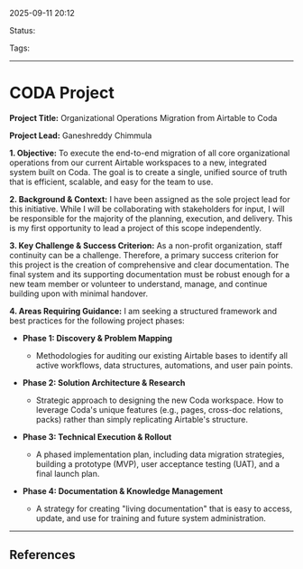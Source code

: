 
2025-09-11 20:12

Status:

Tags:

---
# CODA Project
**Project Title:** Organizational Operations Migration from Airtable to Coda

**Project Lead:** Ganeshreddy Chimmula

**1. Objective:** To execute the end-to-end migration of all core organizational operations from our current Airtable workspaces to a new, integrated system built on Coda. The goal is to create a single, unified source of truth that is efficient, scalable, and easy for the team to use.

**2. Background & Context:** I have been assigned as the sole project lead for this initiative. While I will be collaborating with stakeholders for input, I will be responsible for the majority of the planning, execution, and delivery. This is my first opportunity to lead a project of this scope independently.

**3. Key Challenge & Success Criterion:** As a non-profit organization, staff continuity can be a challenge. Therefore, a primary success criterion for this project is the creation of comprehensive and clear documentation. The final system and its supporting documentation must be robust enough for a new team member or volunteer to understand, manage, and continue building upon with minimal handover.

**4. Areas Requiring Guidance:** I am seeking a structured framework and best practices for the following project phases:

- **Phase 1: Discovery & Problem Mapping**
    
    - Methodologies for auditing our existing Airtable bases to identify all active workflows, data structures, automations, and user pain points.
        
- **Phase 2: Solution Architecture & Research**
    
    - Strategic approach to designing the new Coda workspace. How to leverage Coda's unique features (e.g., pages, cross-doc relations, packs) rather than simply replicating Airtable's structure.
        
- **Phase 3: Technical Execution & Rollout**
    
    - A phased implementation plan, including data migration strategies, building a prototype (MVP), user acceptance testing (UAT), and a final launch plan.
        
- **Phase 4: Documentation & Knowledge Management**
    
    - A strategy for creating "living documentation" that is easy to access, update, and use for training and future system administration.

---
## References